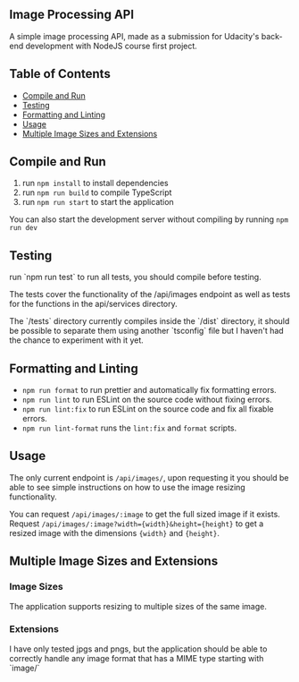 ﻿## Image Processing API
A simple image processing API, made as a submission for Udacity's back-end development with NodeJS course first project.

## Table of Contents

 - [Compile and Run](#compile-and-run)
 - [Testing](#testing)
 - [Formatting and Linting](#formatting-and-linting)
 - [Usage](#usage)
 - [Multiple Image Sizes and Extensions](#sizes-and-extensions)

<h2 id="compile-and-run">Compile and Run</h2>

 1. run `npm install` to install dependencies
 2. run `npm run build` to compile TypeScript
 3. run `npm run start` to start the application

You can also start the development server without compiling by running `npm run dev`

<h2 id="testing">Testing</h2>

<p>run `npm run test` to run all tests, you should compile before testing.</p>
<p>The tests cover the functionality of the /api/images endpoint as well as tests for the functions in the api/services directory.</p>
<p>The `/tests` directory currently compiles inside the `/dist` directory, it should be possible to separate them using another `tsconfig` file but I haven't had the chance to experiment with it yet.</p>

<h2 id="formatting-and-linting">Formatting and Linting</h2>

 - `npm run format` to run prettier and automatically fix formatting errors.
 - `npm run lint` to run ESLint on the source code without fixing errors.
 - `npm run lint:fix` to run ESLint on the source code and fix all fixable errors.
 - `npm run lint-format` runs the `lint:fix` and `format` scripts.

<h2 id="usage">Usage</h2>

The only current endpoint is `/api/images/`, upon requesting it you should be able to see simple instructions on how to use the image resizing functionality.

You can request `/api/images/:image` to get the full sized image if it exists.
Request `/api/images/:image?width={width}&height={height}` to get a resized image with the dimensions `{width}` and `{height}`.

<h2 id="sizes-and-extensions">Multiple Image Sizes and Extensions</h2>
<h3>Image Sizes</h3>
The application supports resizing to multiple sizes of the same image.
<h3>Extensions</h3>
I have only tested jpgs and pngs, but the application should be able to correctly handle any image format that has a MIME type starting with `image/`
